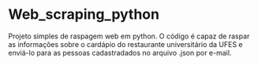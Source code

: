 # Web_scraping_python
Projeto simples de raspagem web em python. O código é capaz de raspar as informações sobre o cardápio do restaurante universitário da UFES e enviá-lo para as pessoas cadastradados no arquivo .json por e-mail.
